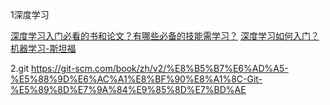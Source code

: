 
1深度学习

[深度学习入门必看的书和论文？有哪些必备的技能需学习？](https://www.zhihu.com/question/31785984)
[深度学习如何入门？](https://www.zhihu.com/question/26006703)
[机器学习-斯坦福](https://www.coursera.org/learn/machine-learning#syllabus)

2.git
https://git-scm.com/book/zh/v2/%E8%B5%B7%E6%AD%A5-%E5%88%9D%E6%AC%A1%E8%BF%90%E8%A1%8C-Git-%E5%89%8D%E7%9A%84%E9%85%8D%E7%BD%AE
